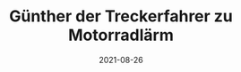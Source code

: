 ---
layout: post
title: "Günther der Treckerfahrer zu Motorradlärm"
date: 2021-08-26
shorttext: "In der Mediathek des Radiosenders FFN findet sich ein zutreffendes Statement von 'Günther dem Treckerfahrer', der das Problem Motorradlärm auf den Punkt bringt. Einfach 
<span style='text-decoration: underline;'><a href='https://https://www.fsr.de/media/listen.php?id=11445'>hier</a></span> klicken um das anzuhören."
---